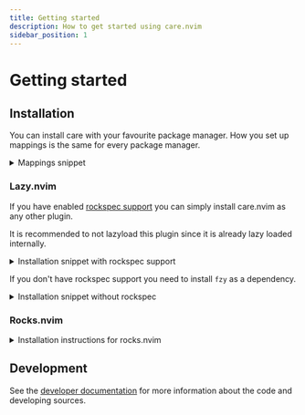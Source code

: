 ```yaml
---
title: Getting started
description: How to get started using care.nvim
sidebar_position: 1
---
```


# Getting started

## Installation

You can install care with your favourite package manager. How you set up
mappings is the same for every package manager.

<details>
<summary>Mappings snippet</summary>

```lua
vim.keymap.set("i", "<c-n>", function()
    vim.snippet.jump(1)
end)
vim.keymap.set("i", "<c-p>", function()
    vim.snippet.jump(-1)
end)
vim.keymap.set("i", "<c-space>", function()
    require("care").api.complete()
end)

vim.keymap.set("i", "<cr>", "<Plug>(CareConfirm)")
vim.keymap.set("i", "<c-e>", "<Plug>(CareClose)")
vim.keymap.set("i", "<tab>", "<Plug>(CareSelectNext)")
vim.keymap.set("i", "<s-tab>", "<Plug>(CareSelectPrev)")

vim.keymap.set("i", "<c-f>", function()
    if require("care").api.doc_is_open() then
        require("care").api.scroll_docs(4)
    else
        vim.api.nvim_feedkeys(vim.keycode("<c-f>"), "n", false)
    end
end)

vim.keymap.set("i", "<c-d>", function()
    if require("care").api.doc_is_open() then
        require("care").api.scroll_docs(-4)
    else
        vim.api.nvim_feedkeys(vim.keycode("<c-d>"), "n", false)
    end
end)
```

</details>

### Lazy.nvim

If you have enabled [rockspec support](https://lazy.folke.io/packages#rockspec)
you can simply install care.nvim as any other plugin.

It is recommended to not lazyload this plugin since it is already lazy loaded
internally.

<details>
<summary>Installation snippet with rockspec support</summary>

```lua
{
    "max397574/care.nvim",
    config = function()
        -- Set up mappings here
    end
}
```

</details>

If you don't have rockspec support you need to install `fzy` as a dependency.

<details>
<summary>Installation snippet without rockspec</summary>

```lua
{
    "max397574/care.nvim",
    dependencies = {
        {
            "romgrk/fzy-lua-native",
            build = "make" -- optional, uses faster native version
        }
    },
    config = function()
        -- Set up mappings here
    end
}
```

</details>

### Rocks.nvim

<details>
<summary>Installation instructions for rocks.nvim</summary>

You can simply run `:Rocks install care.nvim` and then add the keymapping
snippet to your config.

</details>

## Development

See the [developer documentation](./dev) for more information about the code and
developing sources.
